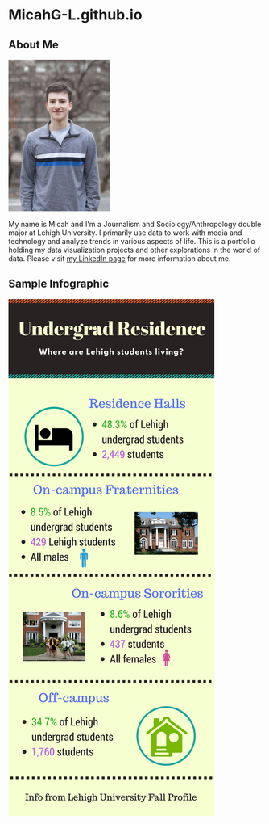 # MicahG-L.github.io
## About Me


![Micah.img](https://github.com/MicahG-L/MicahG-L.github.io/blob/master/micah-gl-201x300.jpg?raw=true)


My name is Micah and I'm a Journalism and Sociology/Anthropology double major at Lehigh University. I primarily use data to work with media and technology and analyze trends in various aspects of life. This is a portfolio holding my data visualization projects and other explorations in the world of data.
Please visit [my LinkedIn page](https://www.linkedin.com/in/micah-golomb-leavitt-b303b4152/) for more information about me.

## Sample Infographic

![Residence_info](https://github.com/MicahG-L/MicahG-L.github.io/blob/master/Social%20Media%20Marketing%20-%20Business%20Infographic.png?raw=true)
